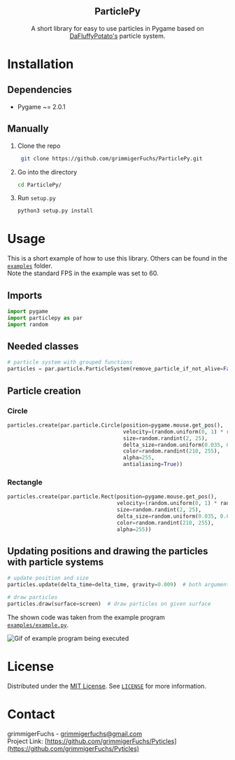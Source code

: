 <p align="center">
   <h2 align="center">ParticlePy</h2>
   <p align="center">
      A short library for easy to use particles in Pygame based on <a href="http://dafluffypotato.com/" target="blank">DaFluffyPotato's</a> particle system.
   </p>
</p>

# Installation

## Dependencies

- Pygame ~= 2.0.1

## Manually

1. Clone the repo
   ```bash
    git clone https://github.com/grimmigerFuchs/ParticlePy.git
   ```
2. Go into the directory
   ```bash
   cd ParticlePy/
   ```
3. Run `setup.py`
   ```bash
   python3 setup.py install
   ```

# Usage

This is a short example of how to use this library. Others can be found in the [`examples`](examples) folder.\
Note the standard FPS in the example was set to 60.

## Imports

```python
import pygame
import particlepy as par
import random
```

## Needed classes

```python
# particle system with grouped functions
particles = par.particle.ParticleSystem(remove_particle_if_not_alive=False)  # removes particles not independently if False
```

## Particle creation

### Circle

```python
particles.create(par.particle.Circle(position=pygame.mouse.get_pos(),                                # get mouse pos
                                     velocity=(random.uniform(0, 1) * random.choice((-1, 1)), -3),   # x and y velocity
                                     size=random.randint(2, 25),                                     # size of particles
                                     delta_size=random.uniform(0.035, 0.050),                        # decreases size every frame
                                     color=random.randint(210, 255),                                 # rgb(a) or greyscale color
                                     alpha=255,                                                      # optional transparency -> rgba; should not be used with aa
                                     antialiasing=True))                                             # aa normally turned off
```

### Rectangle

```python
particles.create(par.particle.Rect(position=pygame.mouse.get_pos(),
                                   velocity=(random.uniform(0, 1) * random.choice((-1, 1)), -3),
                                   size=random.randint(2, 25),                                       # int or tuple
                                   delta_size=random.uniform(0.035, 0.050),                          # int or tuple
                                   color=random.randint(210, 255),
                                   alpha=255))
```

## Updating positions and drawing the particles with particle systems

```python
# update position and size
particles.update(delta_time=delta_time, gravity=0.009)  # both arguments are optional; gravity pulls particles down

# draw particles
particles.draw(surface=screen)  # draw particles on given surface
```

The shown code was taken from the example program [`examples/example.py`](examples/example.py).

![Gif of example program being executed](https://media.giphy.com/media/961YhKg8e59t0Y9eUu/giphy.gif)

# License

Distributed under the [MIT License](https://choosealicense.com/licenses/mit/). See [`LICENSE`](LICENSE) for more
information.

# Contact

grimmigerFuchs - [grimmigerfuchs@gmail.com](mailto:grimmigerFuchs)\
Project Link: [https://github.com/grimmigerFuchs/Pyticles](https://github.com/grimmigerFuchs/Pyticles)

